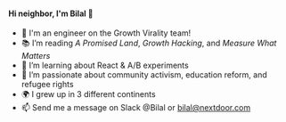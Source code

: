 #### Hi neighbor, I'm Bilal 👋
- 🚀 I'm an engineer on the Growth Virality team! 
- 📚 I’m reading *A Promised Land*, *Growth Hacking*, and *Measure What Matters*
- 🌱 I’m learning about React & A/B experiments
- 💚 I’m passionate about community activism, education reform, and refugee rights
- 🌍 I grew up in 3 different continents 
- 📫 Send me a message on Slack @Bilal or bilal@nextdoor.com
